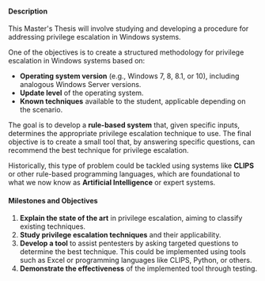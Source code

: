 #### Description

This Master's Thesis will involve studying and developing a procedure for addressing privilege escalation in Windows systems.

One of the objectives is to create a structured methodology for privilege escalation in Windows systems based on:

- **Operating system version** (e.g., Windows 7, 8, 8.1, or 10), including analogous Windows Server versions.
- **Update level** of the operating system.
- **Known techniques** available to the student, applicable depending on the scenario.

The goal is to develop a **rule-based system** that, given specific inputs, determines the appropriate privilege escalation technique to use. The final objective is to create a small tool that, by answering specific questions, can recommend the best technique for privilege escalation.

Historically, this type of problem could be tackled using systems like **CLIPS** or other rule-based programming languages, which are foundational to what we now know as **Artificial Intelligence** or expert systems.

#### Milestones and Objectives

1. **Explain the state of the art** in privilege escalation, aiming to classify existing techniques.
2. **Study privilege escalation techniques** and their applicability.
3. **Develop a tool** to assist pentesters by asking targeted questions to determine the best technique. This could be implemented using tools such as Excel or programming languages like CLIPS, Python, or others.
4. **Demonstrate the effectiveness** of the implemented tool through testing.
